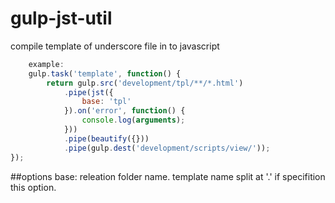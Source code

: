 # gulp-jst-util
compile template of underscore file in to javascript

```javascript
	example:
	gulp.task('template', function() {
		return gulp.src('development/tpl/**/*.html')
			.pipe(jst({
				base: 'tpl'
			}).on('error', function() {
				console.log(arguments);
			}))
			.pipe(beautify({}))
			.pipe(gulp.dest('development/scripts/view/'));
});
```

##options
base:
releation folder name.
template name split at '.' if specifition this option.
